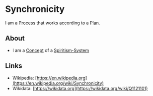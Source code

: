 # Synchronicity

I am a [Process](60062.md) that works according to a [Plan](600045.md).

## About

- I am a [Concept](600011.md) of a [Spiritism-System](14100003.md)

## Links

- Wikipedia: [https://en.wikipedia.org](https://en.wikipedia.org/wiki/Synchronicity)
- Wikidata: [https://wikidata.org](https://wikidata.org/wiki/Q1121101)
